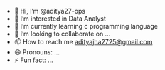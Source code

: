 - 👋 Hi, I’m @aditya27-ops
- 👀 I’m interested in Data Analyst
- 🌱 I’m currently learning c programming language
- 💞️ I’m looking to collaborate on ...
- 📫 How to reach me adityajha2725@gmail.com
- 😄 Pronouns: ...
- ⚡ Fun fact: ...

<!---
aditya27-ops/aditya27-ops is a ✨ special ✨ repository because its `README.md` (this file) appears on your GitHub profile.
You can click the Preview link to take a look at your changes.
--->
